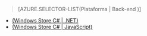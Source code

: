 ﻿> [AZURE.SELECTOR-LIST(Plataforma | Back-end )]
- [(Windows Store C# | .NET)](/pt-br/documentation/articles/mobile-services-dotnet-backend-windows-store-dotnet-aad-graph-info/)
- [(Windows Store C# | JavaScript)](/pt-br/documentation/articles/mobile-services-javascript-backend-windows-store-dotnet-aad-graph-info/)
